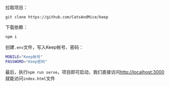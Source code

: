 拉取项目：

```Git
git clone https://github.com/CatsAndMice/keep
```

下载依赖：

```Bash
npm i 
```

创建`.env`文件，写入Keep帐号、密码：

```Bash
MOBILE="Keep帐号"
PASSWORD="Keep密码"
```

最后，执行`npm run serve`，项目即可启动，我们直接访问[http://localhost:3000](http://localhost:3000/)就能访问`index.html`文件